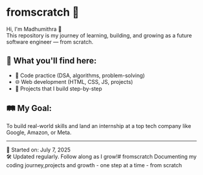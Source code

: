 # fromscratch 🚀

Hi, I'm Madhumithra 👋  
This repository is my journey of learning, building, and growing as a future software engineer — from scratch.

## 📌 What you'll find here:
- 🔧 Code practice (DSA, algorithms, problem-solving)
- 🌐 Web development (HTML, CSS, JS, projects)
- 🎯 Projects that I build step-by-step

## 🛤️ My Goal:
To build real-world skills and land an internship at a top tech company like Google, Amazon, or Meta.

---

📅 Started on: July 7, 2025  
🛠 Updated regularly. Follow along as I grow!# fromscratch
Documenting my coding journey,projects and growth - one step at a time - from scratch
